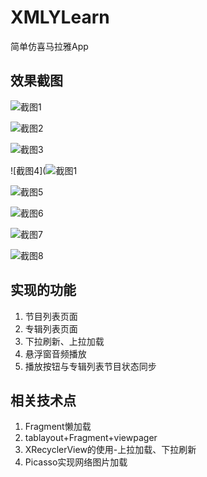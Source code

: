 # XMLYLearn

简单仿喜马拉雅App



## 效果截图



![截图1](https://github.com/tuionf/XMLYLearn/blob/master/%E6%88%AA%E5%9B%BE/device-2017-12-07-152048.png)



![截图2](https://github.com/tuionf/XMLYLearn/blob/master/%E6%88%AA%E5%9B%BE/device-2017-12-07-152124.png)

![截图3](https://github.com/tuionf/XMLYLearn/blob/master/%E6%88%AA%E5%9B%BE/intro.png)

![截图4](![截图1](https://github.com/tuionf/XMLYLearn/blob/master/%E6%88%AA%E5%9B%BE/device-2017-12-07-152048.png)



![截图5](https://github.com/tuionf/XMLYLearn/blob/master/%E6%88%AA%E5%9B%BE/player.png)



![截图6](https://github.com/tuionf/XMLYLearn/blob/master/%E6%88%AA%E5%9B%BE/player1.png)



![截图7](https://github.com/tuionf/XMLYLearn/blob/master/%E6%88%AA%E5%9B%BE/track.png)

![截图8](https://github.com/tuionf/XMLYLearn/blob/master/%E6%88%AA%E5%9B%BE/track_sys.png)



## 实现的功能
1. 节目列表页面
2. 专辑列表页面
3. 下拉刷新、上拉加载
4. 悬浮窗音频播放
5. 播放按钮与专辑列表节目状态同步

## 相关技术点
1. Fragment懒加载
2. tablayout+Fragment+viewpager
3. XRecyclerView的使用-上拉加载、下拉刷新
4. Picasso实现网络图片加载
